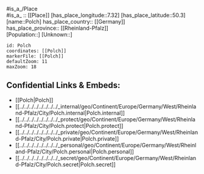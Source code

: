 ﻿---
location: [50.3,7.32] 
mapzoom: [7,12] 
mapmarker: city 
type: City
tags:
- geo/City


SpocWebEntityId: 33429
isDeleted: false
confidential: public

---
#is_a_/Place  
#is_a_ :: [[Place]] 
[has_place_longitude::7.32] 
[has_place_latitude::50.3] 
[name::Polch] 
has_place_country:: [[Germany]]  
has_place_province:: [[Rheinland-Pfalz]]  
[Population::] 
[Unknown::] 


```leaflet
id: Polch
coordinates: [[Polch]] 
markerFile: [[Polch]] 
defaultZoom: 11 
maxZoom: 18
```


## Confidential Links & Embeds: 
- [[Polch|Polch]]  
- [[../../../../../../../../_internal/geo/Continent/Europe/Germany/West/Rheinland-Pfalz/City/Polch.internal|Polch.internal]] 
- [[../../../../../../../../_protect/geo/Continent/Europe/Germany/West/Rheinland-Pfalz/City/Polch.protect|Polch.protect]] 
- [[../../../../../../../../_private/geo/Continent/Europe/Germany/West/Rheinland-Pfalz/City/Polch.private|Polch.private]] 
- [[../../../../../../../../_personal/geo/Continent/Europe/Germany/West/Rheinland-Pfalz/City/Polch.personal|Polch.personal]] 
- [[../../../../../../../../_secret/geo/Continent/Europe/Germany/West/Rheinland-Pfalz/City/Polch.secret|Polch.secret]] 

